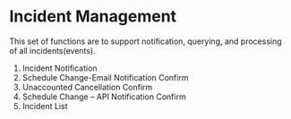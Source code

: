# Incident Management
This set of functions are to support notification, querying, and processing of all incidents(events).

1. Incident Notification
2. Schedule Change-Email Notification Confirm
3. Unaccounted Cancellation Confirm
4. Schedule Change – API Notification Confirm
5. Incident List
